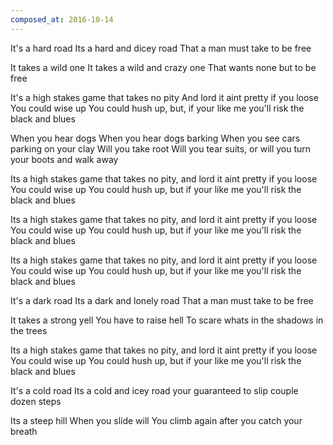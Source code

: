 ```yaml
---
composed_at: 2016-10-14
---
```


It's a hard road
Its a hard and dicey road
That a man must take to be free

It takes a wild one
It takes a wild and crazy one
That wants none but to be free

It's a high stakes game that takes no pity
And lord it aint pretty if you loose
You could wise up
You could hush up,
but, if your like me you'll risk the black and blues

When you hear dogs
When you hear dogs barking
When you see cars parking on your clay
Will you take root
Will you tear suits,
or will you turn your boots and walk away

Its a high stakes game that takes no pity,
and lord it aint pretty if you loose
You could wise up
You could hush up,
but if your like me you'll risk the black and blues

Its a high stakes game that takes no pity,
and lord it aint pretty if you loose
You could wise up
You could hush up,
but if your like me you'll risk the black and blues

Its a high stakes game that takes no pity,
and lord it aint pretty if you loose
You could wise up
You could hush up,
but if your like me you'll risk the black and blues

It's a dark road
Its a dark and lonely road
That a man must take to be free

It takes a strong yell
You have to raise hell
To scare whats in the shadows in the trees

Its a high stakes game that takes no pity,
and lord it aint pretty if you loose
You could wise up
You could hush up,
but if your like me you'll risk the black and blues

It's a cold road
Its a cold and icey road
your guaranteed to slip couple dozen steps

Its a steep hill
When you slide will
You climb again after you catch your breath
